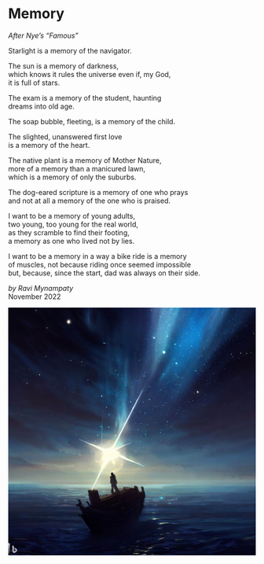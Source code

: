 # Memory  
_After Nye’s “Famous”_  

Starlight is a memory of the navigator.  

The sun is a memory of darkness,  
which knows it rules the universe even if, my God,  
it is full of stars.  

The exam is a memory of the student, haunting  
dreams into old age.  

The soap bubble, fleeting, is a memory of the child.  

The slighted, unanswered first love   
is a memory of the heart.  

The native plant is a memory of Mother Nature,  
more of a memory than a manicured lawn,  
which is a memory of only the suburbs.  

The dog-eared scripture is a memory of one who prays  
and not at all a memory of the one who is praised.  

I want to be a memory of young adults,  
two young, too young for the real world,  
as they scramble to find their footing,  
a memory as one who lived not by lies.  

I want to be a memory in a way a bike ride is a memory  
of muscles, not because riding once seemed impossible  
but, because, since the start, dad was always on their side.  

_by Ravi Mynampaty_  
November 2022

<img src="../poems/assets/images/starlight3.jpeg" alt="Navigating a ship by starlight" title="Navigating a ship by starlight">
